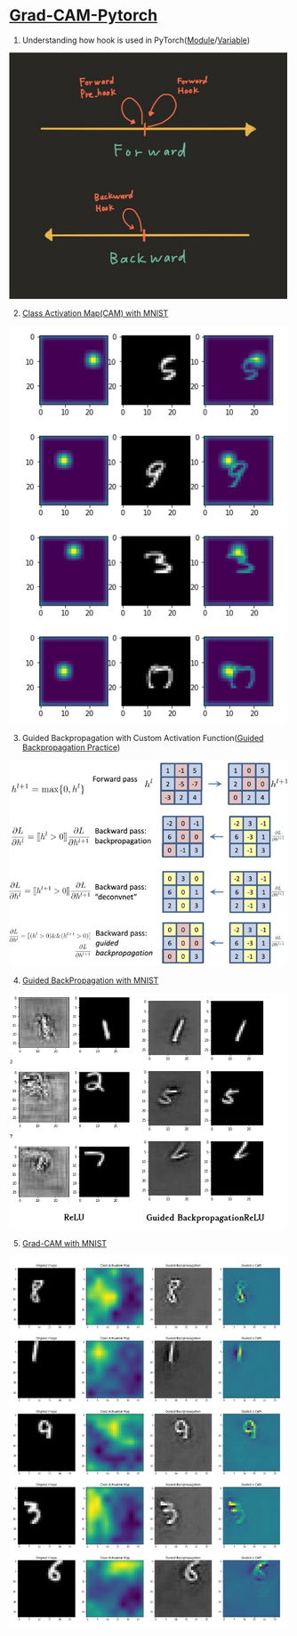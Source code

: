 # [Grad-CAM-Pytorch](./Grad-CAM-Pytorch/최건호_GoogleColab_GradCAM.pdf)



1. Understanding how hook is used in PyTorch([Module](./hook_practice/Module_Hook_Practice.ipynb)/[Variable](./hook_practice/Variable_Hook_Practice.ipynb))

<img src="./hook_practice/asset/hook.jpeg" width="500">

2. [Class Activation Map(CAM) with MNIST](./CAM_MNIST.ipynb)

<img src="./cam_max.png" width="500">

3. Guided Backpropagation with Custom Activation Function([Guided Backpropagation Practice](./guided_backprop_practice/Guided_Backpropagation.ipynb))

<img src="./guided_backprop_practice/guided_backprop.jpg" width="500">

4. [Guided BackPropagation with MNIST](./GuidedBackprop_MNIST.ipynb
)

<img src="./guided_backprop_practice/Guidedbackprop.png" width="500">

5. [Grad-CAM with MNIST](https://github.com/GunhoChoi/Grad-CAM-Pytorch/blob/master/GradCAM_MNIST.ipynb)

<img src ="./gradcam.png" width="500">

